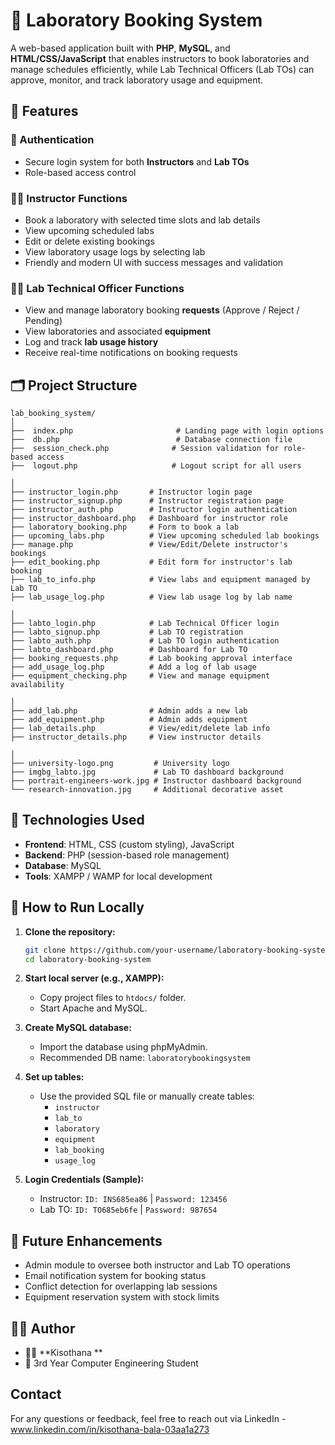 # 🧪 Laboratory Booking System

A web-based application built with **PHP**, **MySQL**, and **HTML/CSS/JavaScript** that enables instructors to book laboratories and manage schedules efficiently, while Lab Technical Officers (Lab TOs) can approve, monitor, and track laboratory usage and equipment.


## 📌 Features

### 🔐 Authentication
- Secure login system for both **Instructors** and **Lab TOs**
- Role-based access control

### 👨‍🏫 Instructor Functions
- Book a laboratory with selected time slots and lab details
- View upcoming scheduled labs
- Edit or delete existing bookings
- View laboratory usage logs by selecting lab
- Friendly and modern UI with success messages and validation

### 🧑‍🔬 Lab Technical Officer Functions
- View and manage laboratory booking **requests** (Approve / Reject / Pending)
- View laboratories and associated **equipment**
- Log and track **lab usage history**
- Receive real-time notifications on booking requests


## 🗂️ Project Structure

```
lab_booking_system/
│
├──  index.php                       # Landing page with login options
├──  db.php                          # Database connection file
├──  session_check.php              # Session validation for role-based access
├──  logout.php                     # Logout script for all users

│   
├── instructor_login.php       # Instructor login page
├── instructor_signup.php      # Instructor registration page
├── instructor_auth.php        # Instructor login authentication
├── instructor_dashboard.php   # Dashboard for instructor role
├── laboratory_booking.php     # Form to book a lab
├── upcoming_labs.php          # View upcoming scheduled lab bookings
├── manage.php                 # View/Edit/Delete instructor's bookings
├── edit_booking.php           # Edit form for instructor's lab booking
├── lab_to_info.php            # View labs and equipment managed by Lab TO
├── lab_usage_log.php          # View lab usage log by lab name

│   
├── labto_login.php            # Lab Technical Officer login
├── labto_signup.php           # Lab TO registration
├── labto_auth.php             # Lab TO login authentication
├── labto_dashboard.php        # Dashboard for Lab TO
├── booking_requests.php       # Lab booking approval interface
├── add_usage_log.php          # Add a log of lab usage
├── equipment_checking.php     # View and manage equipment availability

│   
├── add_lab.php                # Admin adds a new lab
├── add_equipment.php          # Admin adds equipment
├── lab_details.php            # View/edit/delete lab info
├── instructor_details.php     # View instructor details

│   
├── university-logo.png         # University logo
├── imgbg_labto.jpg             # Lab TO dashboard background
├── portrait-engineers-work.jpg # Instructor dashboard background
└── research-innovation.jpg     # Additional decorative asset

```

## 🧰 Technologies Used

- **Frontend**: HTML, CSS (custom styling), JavaScript
- **Backend**: PHP (session-based role management)
- **Database**: MySQL
- **Tools**: XAMPP / WAMP for local development


## 🧪 How to Run Locally

1. **Clone the repository:**
   ```bash
   git clone https://github.com/your-username/laboratory-booking-system.git
   cd laboratory-booking-system
   ```

2. **Start local server (e.g., XAMPP):**
   - Copy project files to `htdocs/` folder.
   - Start Apache and MySQL.

3. **Create MySQL database:**
   - Import the database using phpMyAdmin.
   - Recommended DB name: `laboratorybookingsystem`

4. **Set up tables:**
   - Use the provided SQL file or manually create tables:
     - `instructor`
     - `lab_to`
     - `laboratory`
     - `equipment`
     - `lab_booking`
     - `usage_log`

5. **Login Credentials (Sample):**
   - Instructor: `ID: INS685ea86` | `Password: 123456`
   - Lab TO: `ID: TO685eb6fe` | `Password: 987654`


## 🚀 Future Enhancements

- Admin module to oversee both instructor and Lab TO operations
- Email notification system for booking status
- Conflict detection for overlapping lab sessions
- Equipment reservation system with stock limits


## 🧑‍💻 Author

- 👩‍💻 **Kisothana **
- 🏫 3rd Year Computer Engineering Student

## Contact
For any questions or feedback, feel free to reach out via LinkedIn - www.linkedin.com/in/kisothana-bala-03aa1a273
